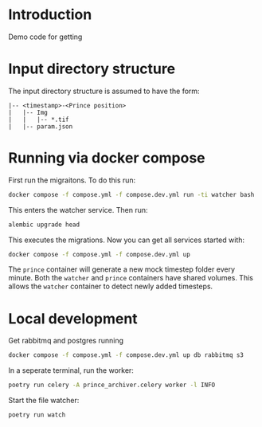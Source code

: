 # Introduction

Demo code for getting 


# Input directory structure

The input directory structure is assumed to have the form:

```
|-- <timestamp>-<Prince position>
|   |-- Img
|   |   |-- *.tif
|   |-- param.json
```


# Running via docker compose

First run the migraitons. To do this run:

```bash
docker compose -f compose.yml -f compose.dev.yml run -ti watcher bash
```

This enters the watcher service. Then run:

```bash
alembic upgrade head
```

This executes the migrations. Now you can get all services started with:

```bash
docker compose -f compose.yml -f compose.dev.yml up
```

The `prince` container will generate a new mock timestep folder every minute. 
Both the `watcher` and `prince` containers have shared volumes. This allows the 
`watcher` container to detect newly added timesteps.


# Local development

Get rabbitmq and postgres running

```bash
docker compose -f compose.yml -f compose.dev.yml up db rabbitmq s3
```

In a seperate terminal, run the worker:

```bash
poetry run celery -A prince_archiver.celery worker -l INFO
```

Start the file watcher:

```bash
poetry run watch
```
